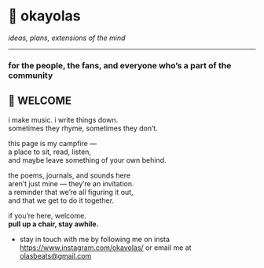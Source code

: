 # 🌊 okayolas

*ideas, plans, extensions of the mind*  

---

### for the people, the fans, and everyone who’s a part of the community

## 👋 WELCOME  

i make music. i write things down.  
sometimes they rhyme, sometimes they don’t.  

this page is my campfire —  
a place to sit, read, listen,  
and maybe leave something of your own behind.  

the poems, journals, and sounds here  
aren’t just mine — they’re an invitation.  
a reminder that we’re all figuring it out,  
and that we get to do it together.  

if you’re here, welcome.  
**pull up a chair, stay awhile.**  

- stay in touch with me by following me on insta https://www.instagram.com/okayolas/ or email me at olasbeats@gmail.com
